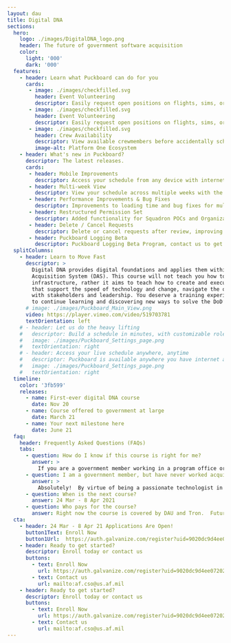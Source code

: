 ```yaml
---
layout: dau
title: Digital DNA
sections:
  hero:
    logo: ./images/DigitalDNA_logo.png
    header: The future of government software acquisition
    color:
      light: '000'
      dark: '000'
  features:
    - header: Learn what Puckboard can do for you
      cards:
       - image: ./images/checkfilled.svg
         header: Event Volunteering
         descriptor: Easily request open positions on flights, sims, or ground events from your personal device, anywhere in the world...without needing a lengthy text chain to your schedulers.
       - image: ./images/checkfilled.svg
         header: Event Volunteering
         descriptor: Easily request open positions on flights, sims, or ground events from your personal device, anywhere in the world...without needing a lengthy text chain to your schedulers.
       - image: ./images/checkfilled.svg
         header: Crew Availability
         descriptor: View available crewmembers before accidentally scheduling someone for two flights at the same time.
         image-alt: Platform One Ecosystem
    - header: What's new in Puckboard?
      descriptor: The latest releases.
      cards:
       - header: Mobile Improvements
         descriptor: Access your schedule from any device with internet connection, make requests, and approve them all on your phone. 
       - header: Multi-week View
         descriptor: View your schedule across multiple weeks with the click of a button, with easy filters available to view by personnel or event type.
       - header: Performance Improvements & Bug Fixes
         descriptor: Improvements to loading time and bug fixes for multiple features. 
       - header: Restructured Permission Set
         descriptor: Added functionality for Squadron POCs and Organizational Admins, with greater flexibility to scale fast and securely.
       - header: Delete / Cancel Requests
         descriptor: Delete or cancel requests after review, improving communications within your squadron. 
       - header: Puckboard Logging Beta
         descriptor: Puckboard Logging Beta Program, contact us to get involved!
  splitColumns:
    - header: Learn to Move Fast
      descriptor: >
        Digital DNA provides digital foundations and applies them within the context of the Defense
        Acquisition System (DAS). This course will not teach you how to code in Java or how to manage cloud
        infrastructure, rather it aims to teach how to create and execute acquisition strategies and contracts
        that support the speed of technology and change, navigate the overall DAS, and how to communicate
        with stakeholders and leadership. You deserve a training experience that motivates and inspires you
        to continue learning and discovering new ways to solve the DoD’s most challenging problems.
      # image: ./images/Puckboard_Main_View.png
      video: https://player.vimeo.com/video/519703781
      textOrientation: left
    # - header: Let us do the heavy lifting
    #   descriptor: Build a schedule in minutes, with customizable roles, event types, and conflict settings. View your squadron or unit roster while you’re building the schedule, and see in real time who is available for missions.
    #   image: ./images/Puckboard_Settings_page.png
    #   textOrientation: right
    # - header: Access your live schedule anywhere, anytime
    #   descriptor: Puckboard is available anywhere you have internet access and a browser, and updates are shown in real time. The mobile view is optimized for all devices, adding needed flexibility to your operations.
    #   image: ./images/Puckboard_Settings_page.png
    #   textOrientation: right
  timeline:
    color: '3fb599'
    releases:
      - name: First-ever digital DNA course
        date: Nov 20
      - name: Course offered to government at large
        date: March 21
      - name: Your next milestone here
        date: June 21
  faq:
    header: Frequently Asked Questions (FAQs)
    tabs:
      - question: How do I know if this course is right for me?
        answer: >
          If you are a government member working in a program office or are a stakeholder for a software-intensive system, wanting a course that helps you understand modern software practices and how to integrate them in your program, desiring to improve your understanding of modern software practices, or simply wanting to explore work on emerging technology programs in the future...then you are a perfect fit!
      - question: I am a government member, but have never worked acquisitions.  Can I take this course?
        answer: > 
          Absolutely!  By virtue of being a passionate technologist in a functional community, you are a prime candidate for being a technical point of contact or contracting officer representative for a future project within Tron or elsewhere.  We need as many people to understand the nuances of acquisition as possible if we want to bring modern technology into the government.
      - question: When is the next course?
        answer: 24 Mar - 8 Apr 2021
      - question: Who pays for the course?
        answer: Right now the course is covered by DAU and Tron.  Future course costs are TBD.
  cta:
    - header: 24 Mar - 8 Apr 21 Applications Are Open!
      button1Text: Enroll Now
      button1Url:  https://auth.galvanize.com/register?uid=9020dc9d4ee07202d3
    - header: Ready to get started?
      descriptor: Enroll today or contact us
      buttons:
        - text: Enroll Now
          url: https://auth.galvanize.com/register?uid=9020dc9d4ee07202d3
        - text: Contact us
          url: mailto:af.cso@us.af.mil
    - header: Ready to get started?
      descriptor: Enroll today or contact us
      buttons:
        - text: Enroll Now
          url: https://auth.galvanize.com/register?uid=9020dc9d4ee07202d3
        - text: Contact us
          url: mailto:af.cso@us.af.mil
---
```

